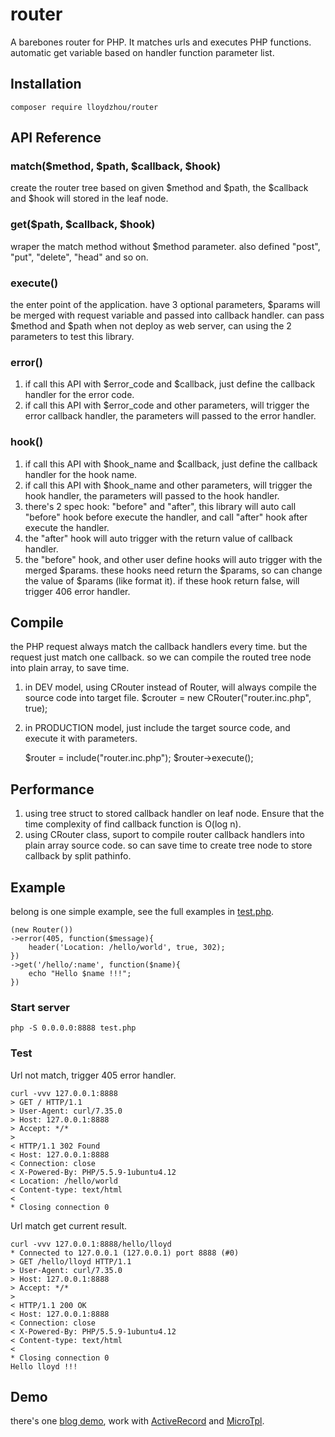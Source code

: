 # router
A barebones router for PHP. It matches urls and executes PHP functions. automatic get variable based on handler function parameter list.

## Installation

    composer require lloydzhou/router

## API Reference

### match($method, $path, $callback, $hook)

create the router tree based on given $method and $path, the $callback and $hook will stored in the leaf node.

### get($path, $callback, $hook)

wraper the match method without $method parameter. also defined "post", "put", "delete", "head" and so on.

### execute()

the enter point of the application.
have 3 optional parameters, $params will be merged with request variable and passed into callback handler.
can pass $method and $path when not deploy as web server, can using the 2 parameters to test this library.

### error()

1. if call this API with $error_code and $callback, just define the callback handler for the error code.
2. if call this API with $error_code and other parameters, will trigger the error callback handler, the parameters will passed to the error handler.

### hook()

1. if call this API with $hook_name and $callback, just define the callback handler for the hook name.
2. if call this API with $hook_name and other parameters, will trigger the hook handler, the parameters will passed to the hook handler.
3. there's 2 spec hook: "before" and "after", this library will auto call "before" hook before execute the handler, and call "after" hook after execute the handler.
4. the "after" hook will auto trigger with the return value of callback handler.
5. the "before" hook, and other user define hooks will auto trigger with the merged $params. these hooks need return the $params, so can change the value of $params (like format it). if these hook return false, will trigger 406 error handler.

## Compile

the PHP request always match the callback handlers every time. but the request just match one callback.
so we can compile the routed tree node into plain array, to save time.
1. in DEV model, using CRouter instead of Router, will always compile the source code into target file.
    $crouter = new CRouter("router.inc.php", true);

2. in PRODUCTION model, just include the target source code, and execute it with parameters.

    $router = include("router.inc.php");
    $router->execute();

## Performance

1. using tree struct to stored callback handler on leaf node. Ensure that the time complexity of find callback function is O(log n).
2. using CRouter class, suport to compile router callback handlers into plain array source code. so can save time to create tree node to store callback by split pathinfo.

## Example

belong is one simple example, see the full examples in [test.php](https://github.com/lloydzhou/router/blob/master/test.php).

    (new Router())
    ->error(405, function($message){
        header('Location: /hello/world', true, 302);
    })
    ->get('/hello/:name', function($name){
        echo "Hello $name !!!";
    })

### Start server

    php -S 0.0.0.0:8888 test.php

### Test

Url not match, trigger 405 error handler.

    curl -vvv 127.0.0.1:8888
    > GET / HTTP/1.1
    > User-Agent: curl/7.35.0
    > Host: 127.0.0.1:8888
    > Accept: */*
    > 
    < HTTP/1.1 302 Found
    < Host: 127.0.0.1:8888
    < Connection: close
    < X-Powered-By: PHP/5.5.9-1ubuntu4.12
    < Location: /hello/world
    < Content-type: text/html
    < 
    * Closing connection 0

Url match get current result.
 
    curl -vvv 127.0.0.1:8888/hello/lloyd
    * Connected to 127.0.0.1 (127.0.0.1) port 8888 (#0)
    > GET /hello/lloyd HTTP/1.1
    > User-Agent: curl/7.35.0
    > Host: 127.0.0.1:8888
    > Accept: */*
    > 
    < HTTP/1.1 200 OK
    < Host: 127.0.0.1:8888
    < Connection: close
    < X-Powered-By: PHP/5.5.9-1ubuntu4.12
    < Content-type: text/html
    < 
    * Closing connection 0
    Hello lloyd !!!


## Demo

there's one [blog demo](https://github.com/lloydzhou/blog), work with [ActiveRecord](https://github.com/lloydzhou/activerecord) and [MicroTpl](https://github.com/lloydzhou/microtpl).


